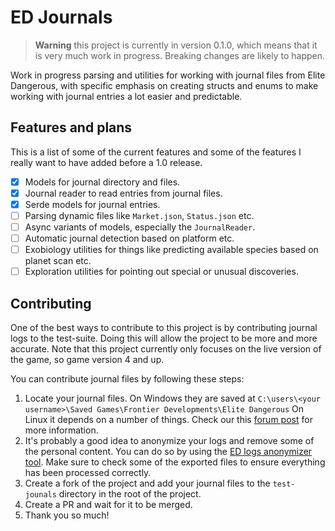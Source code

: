 # ED Journals

> **Warning** this project is currently in version 0.1.0, which means that it is very much work in progress. Breaking
> changes are likely to happen.

Work in progress parsing and utilities for working with journal files from Elite Dangerous, with specific emphasis on
creating structs and enums to make working with journal entries a lot easier and predictable.

## Features and plans

This is a list of some of the current features and some of the features I really want to have added before a 1.0
release.

- [x] Models for journal directory and files.
- [x] Journal reader to read entries from journal files.
- [x] Serde models for journal entries.
- [ ] Parsing dynamic files like `Market.json`, `Status.json` etc.
- [ ] Async variants of models, especially the `JournalReader`.
- [ ] Automatic journal detection based on platform etc.
- [ ] Exobiology utilities for things like predicting available species based on planet scan etc.
- [ ] Exploration utilities for pointing out special or unusual discoveries.

## Contributing

One of the best ways to contribute to this project is by contributing journal logs to the test-suite. Doing this will
allow the project to be more and more accurate. Note that this project currently only focuses on the live version of the
game, so game version 4 and up. 

You can contribute journal files by following these steps:

1. Locate your journal files. On Windows they are saved at `C:\users\<your username>\Saved Games\Frontier Developments\Elite Dangerous`
   On Linux it depends on a number of things. Check our this [forum post](https://forums.frontier.co.uk/threads/solved-linux-journal-files.507750/) for more information.
2. It's probably a good idea to anonymize your logs and remove some of the personal content. You can do so by using the
   [ED logs anonymizer tool](https://rster2002.github.io/ed-log-anonymizer/). Make sure to check some of the exported
   files to ensure everything has been processed correctly.
3. Create a fork of the project and add your journal files to the `test-jounals` directory in the root of the project.
4. Create a PR and wait for it to be merged.
5. Thank you so much!
